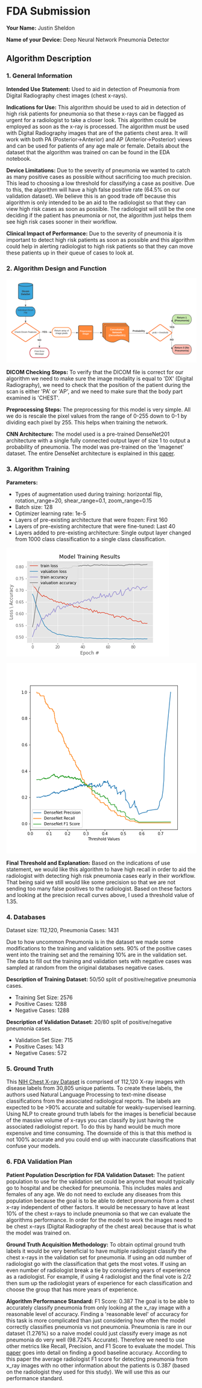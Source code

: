 # FDA  Submission

**Your Name:** Justin Sheldon

**Name of your Device:** Deep Neural Network Pneumonia Detector

## Algorithm Description 

### 1. General Information

**Intended Use Statement:** Used to aid in detection of Pneumonia from Digital Radiography chest images (chest x-rays).

**Indications for Use:** This algorithm should be used to aid in detection of high risk patients for pneumonia so that these x-rays
can be flagged as urgent for a radiologist to take a closer look. This algorithm could be employed as soon as the x-ray is processed.
The algorithm must be used with Digital Radiography images that are of the patients chest area. It will work with both 
PA (Posterior->Anterior) and AP (Anterior->Posterior) views and can be used for patients of any age male or female. 
Details about the dataset that the algorithm was trained on can be found in the EDA notebook.

**Device Limitations:** Due to the severity of pneumonia we wanted to catch as many positive cases as possible without sacrificing too much precision.
This lead to choosing a low threshold for classifying a case as positive. Due to this, the algorithm will have a high false positive rate
(64.5% on our validation dataset). We believe this is an good trade off because this algorithm is only intended to be an aid to the 
radiologist so that they can view high risk cases as soon as possible. The radiologist will still be the one deciding if the patient
has pneumonia or not, the algorithm just helps them see high risk cases sooner in their workflow.

**Clinical Impact of Performance:** Due to the severity of pneumonia it is important to detect high risk patients as soon 
as possible and this algorithm could help in alerting radiologist to high risk patients so that they can move these patients
up in their queue of cases to look at.

### 2. Algorithm Design and Function

![](images\Dicom_FlowChart.png)

**DICOM Checking Steps:** To verify that the DICOM file is correct for our algorithm we need to make sure the image modality
is equal to 'DX' (Digital Radiography), we need to check that the position of the patient during the scan is either 'PA' or 'AP',
and we need to make sure that the body part examined is 'CHEST'.

**Preprocessing Steps:** The preprocessing for this model is very simple. All we do is rescale the pixel values from the
range of 0-255 down to 0-1 by dividing each pixel by 255. This helps when training the network.

**CNN Architecture:** The model used is a pre-trained DenseNet201 architecture with a single fully connected output layer of
size 1 to output a probability of pneumonia. The model was pre-trained on the 'imagenet' dataset. The entire DenseNet architecture
is explained in this [paper](https://arxiv.org/pdf/1608.06993.pdf). 


### 3. Algorithm Training

**Parameters:**
* Types of augmentation used during training: horizontal flip, rotation_range=20, shear_range=0.1, zoom_range=0.15
* Batch size: 128
* Optimizer learning rate: 1e-5
* Layers of pre-existing architecture that were frozen: First 160
* Layers of pre-existing architecture that were fine-tuned: Last 40
* Layers added to pre-existing architecture: Single output layer changed from 1000 class classification to a single class classification.

![](images\DenseNet_history.png)

![](images\DenseNet_f1_score.png)

**Final Threshold and Explanation:** Based on the indications of use statement, we would like this algorithm to have high
recall in order to aid the radiologist with detecting high risk pneumonia cases early in their workflow. That being said we still
would like some precision so that we are not sending too many false positives to the radiologist. Based on these factors and looking
at the precision recall curves above, I used a threshold value of 1.35.

### 4. Databases
Dataset size: 112,120, Pneumonia Cases: 1431

Due to how uncommon Pneumonia is in the dataset we made some modifications to the training and validation sets. 90% of the
positive cases went into the training set and the remaining 10% are in the validation set. The data to fill out the training and
validation sets with negative cases was sampled at random from the original databases negative cases.

**Description of Training Dataset:** 50/50 split of positive/negative pneumonia cases.
  * Training Set Size: 2576 
  * Positive Cases: 1288 
  * Negative Cases: 1288

**Description of Validation Dataset:** 20/80 split of positive/negative pneumonia cases.
  * Validation Set Size: 715
  * Positive Cases: 143
  * Negative Cases: 572

### 5. Ground Truth
This [NIH Chest X-ray Dataset](https://www.kaggle.com/nih-chest-xrays/data) is comprised of 112,120 X-ray images with disease 
labels from 30,805 unique patients. To create these labels, the authors used Natural Language Processing to text-mine disease 
classifications from the associated radiological reports. The labels are expected to be >90% accurate and suitable for weakly-supervised learning.
Using NLP to create ground truth labels for the images is beneficial because of the massive volume of x-rays you can classify
by just having the associated radiologist report. To do this by hand would be much more expensive and time consuming. 
The downside of this is that this method is not 100% accurate and you could end up with inaccurate classifications that confuse your models. 


### 6. FDA Validation Plan

**Patient Population Description for FDA Validation Dataset:** The patient population to use for the validation set could be
anyone that would typically go to hospital and be checked for pneumonia. This includes males and females of any age. We do not
need to exclude any diseases from this population because the goal is to be able to detect pneumonia from a chest x-ray
independent of other factors. It would be necessary to have at least 10% of the chest x-rays to include pneumonia so that
we can evaluate the algorithms performance. In order for the model to work the images need to be chest x-rays 
(Digital Radiography of the chest area) because that is what the model was trained on.

**Ground Truth Acquisition Methodology:** To obtain optimal ground truth labels it would be very beneficial to have multiple
radiologist classify the chest x-rays in the validation set for pneumonia. If using an odd number of radiologist go with
the classification that gets the most votes. If using an even number of radiologist break a tie by considering years of experience
as a radiologist. For example, if using 4 radiologist and the final vote is 2/2 then sum up the radiologist years of experience
for each classification and choose the group that has more years of experience.

**Algorithm Performance Standard:** F1 Score: 0.387
The goal is to be able to accurately classify pneumonia from only looking at the x_ray image with a reasonable level of accuracy.
Finding a 'reasonable level' of accuracy for this task is more complicated than just considering how often the model correctly classifies
pneumonia vs not pneumonia. Pneumonia is rare in our dataset (1.276%) so a naive model could just classify every image as not pneumonia
do very well (98.724% Accurate). Therefore we need to use other metrics like Recall, Precision, and F1 Score to evaluate the model.
This [paper](https://arxiv.org/pdf/1711.05225.pdf) goes into detail on finding a good baseline accuracy. According to this paper
the average radiologist F1 score for detecting pneumonia from x_ray images with no other information about the patients
is 0.387 (based on the radiologist they used for this study). We will use this as our performance standard.